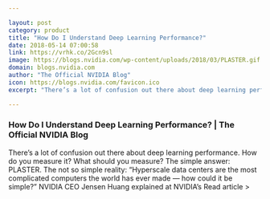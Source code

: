 ```yaml
---

layout: post
category: product
title: "How Do I Understand Deep Learning Performance?"
date: 2018-05-14 07:00:58
link: https://vrhk.co/2Gcn9sl
image: https://blogs.nvidia.com/wp-content/uploads/2018/03/PLASTER.gif
domain: blogs.nvidia.com
author: "The Official NVIDIA Blog"
icon: https://blogs.nvidia.com/favicon.ico
excerpt: "There’s a lot of confusion out there about deep learning performance. How do you measure it? What should you measure? The simple answer: PLASTER. The not so simple reality: “Hyperscale data centers are the most complicated computers the world has ever made — how could it be simple?” NVIDIA CEO Jensen Huang explained at NVIDIA’s Read article &gt;"

---
```


### How Do I Understand Deep Learning Performance? | The Official NVIDIA Blog

There’s a lot of confusion out there about deep learning performance. How do you measure it? What should you measure? The simple answer: PLASTER. The not so simple reality: “Hyperscale data centers are the most complicated computers the world has ever made — how could it be simple?” NVIDIA CEO Jensen Huang explained at NVIDIA’s Read article &gt;